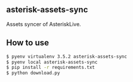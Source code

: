 ## asterisk-assets-sync

Assets syncer of AsteriskLive.

## How to use

```bash
$ pyenv virtualenv 3.5.2 asterisk-assets-sync
$ pyenv local asterisk-assets-sync
$ pip install -r requirements.txt
$ python download.py
```

